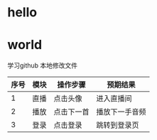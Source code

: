 # hello
# world
学习github
本地修改文件

| 序号 | 模块 | 操作步骤   | 预期结果       |
| ---- | ---- | ---------- | -------------- |
| 1    | 直播 | 点击头像   | 进入直播间     |
| 2    | 播放 | 点击下一首 | 播放下一手音频 |
| 3    | 登录 | 点击登录   | 跳转到登录页   |